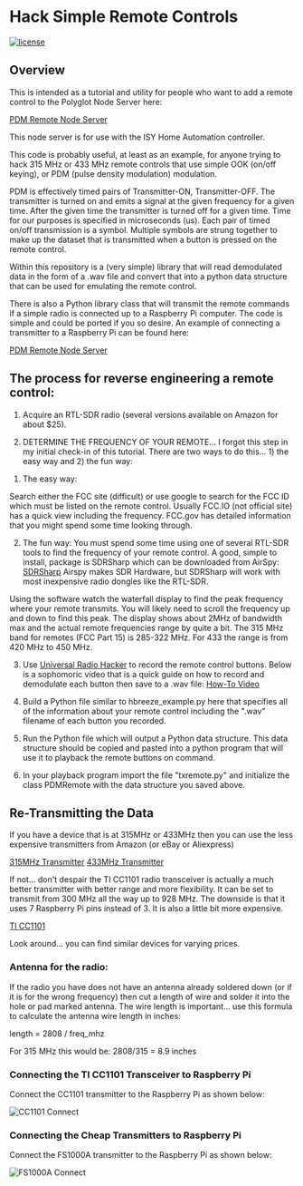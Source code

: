 # Hack Simple Remote Controls

[![license](https://img.shields.io/github/license/mashape/apistatus.svg)](https://github.com/rl1131/udi-wemo-poly/blob/master/LICENSE)

## Overview

This is intended as a tutorial and utility for
people who want to add a remote control to the Polyglot
Node Server here:

[PDM Remote Node Server](https://github.com/rl1131/udi-pdmremote-poly)

This node server is for use with the ISY Home Automation
controller. 

This code is probably useful, at least as an example, for 
anyone trying to hack 315 MHz or 433 MHz remote controls 
that use simple OOK (on/off keying), or PDM (pulse density 
modulation) modulation.

PDM is effectively timed pairs of Transmitter-ON, 
Transmitter-OFF.  The transmitter is turned on
and emits a signal at the given frequency for a given time.
After the given time the transmitter is turned off for a given 
time.  Time for our purposes is specified in microseconds (us).
Each pair  of timed on/off transmission is a symbol.  Multiple 
symbols are strung together to make up the dataset that is 
transmitted when a button is pressed on the remote control.

Within this repository is a (very simple) library that will
read demodulated data in the form of a .wav file and convert
that into a python data structure that can be used for
emulating the remote control.

There is also a Python library class that will transmit
the remote commands if a simple radio is connected up to
a Raspberry Pi computer.  The code is simple and could be
ported if you so desire.  An example of connecting a transmitter
to a Raspberry Pi can be found here:

[PDM Remote Node Server](https://github.com/rl1131/udi-pdmremote-poly)

## The process for reverse engineering a remote control:

1.  Acquire an RTL-SDR radio (several versions available
on Amazon for about $25).

2.  DETERMINE THE FREQUENCY OF YOUR REMOTE...  I forgot this step 
in my initial check-in of this tutorial.  There are two ways to do
this... 1) the easy way and 2) the fun way:

1) The easy way:

Search either the FCC site (difficult) or use google to search
for the FCC ID which must be listed on the remote control.  Usually
FCC.IO (not official site) has a quick view including the frequency.
FCC.gov has detailed information that you might spend some time looking 
through.

2) The fun way:
You must spend some time using one of several RTL-SDR tools to find 
the frequency of your remote control.  A good, simple to install, package 
is SDRSharp which can be downloaded from AirSpy:  [SDRSharp](https://airspy.com/download/)
Airspy makes SDR Hardware, but SDRSharp will work with most inexpensive
radio dongles like the RTL-SDR.

Using the software watch the waterfall display to find the peak
frequency where your remote transmits.  You will likely need to 
scroll the frequency up and down to find this peak.  The display
shows about 2MHz of bandwidth max and the actual remote frequencies
range by quite a bit.  The 315 MHz band for remotes (FCC Part 15)
is 285-322 MHz.  For 433 the range is from 420 MHz to 450 MHz.

3.  Use [Universal Radio Hacker](https://github.com/jopohl/urh)
to record the remote control buttons.  Below is a sophomoric video 
that is a quick guide on how to record and demodulate each button 
then save to a .wav file:  [How-To Video](https://youtu.be/65MvhyfXh6w)

4.  Build a Python file similar to hbreeze_example.py here that
specifies all of the information about your remote control
including the ".wav" filename of each button you recorded.

5.  Run the Python file which will output a Python
data structure.  This data structure should be copied and
pasted into a python program that will use it to playback
the remote buttons on command.

6.  In your playback program import the file "txremote.py"
and initialize the class PDMRemote with the data structure 
you saved above.


## Re-Transmitting the Data

If you have a device that is at 315MHz or 433MHz then you can use 
the less expensive transmitters from Amazon (or eBay or Aliexpress)

[315MHz Transmitter](https://www.amazon.com/HiLetgo-Transmitter-Receiver-Arduino-Raspberry/dp/B00LNADJS6/)
[433MHz Transmitter](https://www.amazon.com/SMAKN%C2%AE-433Mhz-Transmitter-Receiver-Arduino/dp/B00M2CUALS/)

If not... don't despair the TI CC1101 radio transceiver is actually 
a much better transmitter with better range and more flexibility.  It
can be set to transmit from 300 MHz all the way up to 928 MHz.  The 
downside is that it uses 7 Raspberry Pi pins instead of 3.  It is also
a little bit more expensive.

[TI CC1101](https://www.amazon.com/Solu-Wireless-Transceiver-Antenna-Arduino/dp/B00XDL9E64/)

Look around... you can find similar devices for varying prices.


### Antenna for the radio:

If the radio you have does not have an antenna already soldered down
(or if it is for the wrong frequency) then cut a length of wire and 
solder it into the hole or pad marked antenna.  The wire length is
important... use this formula to calculate the antenna wire length in 
inches:

length = 2808 / freq_mhz 

For 315 MHz this would be:  2808/315 = 8.9 inches



### Connecting the TI CC1101 Transceiver to Raspberry Pi

Connect the CC1101 transmitter to the Raspberry Pi as shown below:

![CC1101 Connect](https://user-images.githubusercontent.com/11381527/55381742-b2be5d00-54d8-11e9-81ef-5d8fe4e23cef.png)



### Connecting the Cheap Transmitters to Raspberry Pi

Connect the FS1000A transmitter to the Raspberry Pi as shown below:

![FS1000A Connect](https://user-images.githubusercontent.com/11381527/55379682-aafbba00-54d2-11e9-86af-1d3d36695321.jpg)
